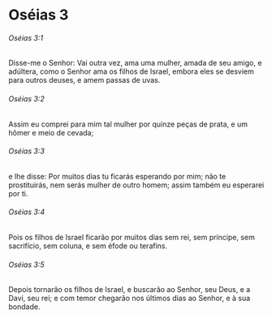 # Oséias 3

###### Oséias 3:1

Disse-me o Senhor: Vai outra vez, ama uma mulher, amada de seu amigo, e adúltera, como o Senhor ama os filhos de Israel, embora eles se desviem para outros deuses, e amem passas de uvas.

###### Oséias 3:2

Assim eu comprei para mim tal mulher por quinze peças de prata, e um hômer e meio de cevada;

###### Oséias 3:3

e lhe disse: Por muitos dias tu ficarás esperando por mim; não te prostituirás, nem serás mulher de outro homem; assim também eu esperarei por ti.

###### Oséias 3:4

Pois os filhos de Israel ficarão por muitos dias sem rei, sem príncipe, sem sacrifício, sem coluna, e sem éfode ou terafins.

###### Oséias 3:5

Depois tornarão os filhos de Israel, e buscarão ao Senhor, seu Deus, e a Davi, seu rei; e com temor chegarão nos últimos dias ao Senhor, e à sua bondade.

